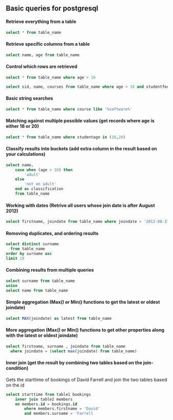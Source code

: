 ## Basic queries for postgresql

#### Retrieve everything from a table
```sql
select * from table_name
```

#### Retrieve specific columns from a table
```sql
select name, age from table_name
```

#### Control which rows are retrieved
```sql
select * from table_name where age > 18

select sid, name, courses from table_name where age > 18 and studentfee < 5000
```

#### Basic string searches
```sql
select * from table_name where course like '%software%' 
```

#### Matching against multiple possible values (get records where age is either 18 or 20)
```sql
select * from table_name where studentage in (18,20)
```

#### Classify results into buckets (add extra column in the result based on your calculations)
```sql
select name, 
	case when (age > 18) then
		'adult'
	else
		'not an adult' 
	end	as classification
	from table_name
```

#### Working with dates (Retrive all users whose join date is after August 2012)
```sql
select firstname, joindate from table_name where joindate > '2012-08-31'
```

#### Removing duplicates, and ordering results
```sql
select distinct surname 
  from table_name 
order by surname asc 
limit 10
```

#### Combining results from multiple queries
```sql
select surname from table_name 
union 
select name from table_name
```

#### Simple aggregation (Max() or Min() functions to get the latest or oldest joindate)
```sql
select MAX(joindate) as latest from table_name
```

#### More aggregation (Max() or Min() functions to get other properties along with the latest or oldest joindate)
```sql
select firstname, surname , joindate from table_name 
  where joindate = (select max(joindate) from table_name)
```

#### Inner join (get the result by combining two tables based on the join-condition)
Gets the starttime of bookings of David Farrell and join the two tables based on the id
```sql
select starttime from table1 bookings
	inner join table2 members
	on members.id = bookings.id
		where members.firstname = 'David'
		and members.surname = 'Farrell
```
